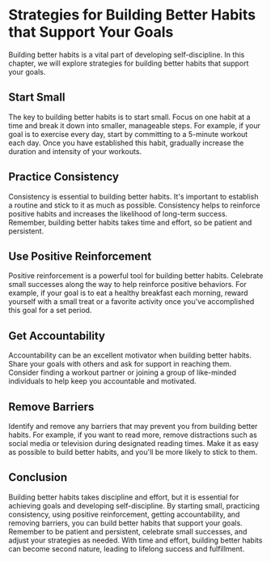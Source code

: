 Strategies for Building Better Habits that Support Your Goals
================================================================================================

Building better habits is a vital part of developing self-discipline. In this chapter, we will explore strategies for building better habits that support your goals.

Start Small
-----------

The key to building better habits is to start small. Focus on one habit at a time and break it down into smaller, manageable steps. For example, if your goal is to exercise every day, start by committing to a 5-minute workout each day. Once you have established this habit, gradually increase the duration and intensity of your workouts.

Practice Consistency
--------------------

Consistency is essential to building better habits. It's important to establish a routine and stick to it as much as possible. Consistency helps to reinforce positive habits and increases the likelihood of long-term success. Remember, building better habits takes time and effort, so be patient and persistent.

Use Positive Reinforcement
--------------------------

Positive reinforcement is a powerful tool for building better habits. Celebrate small successes along the way to help reinforce positive behaviors. For example, if your goal is to eat a healthy breakfast each morning, reward yourself with a small treat or a favorite activity once you've accomplished this goal for a set period.

Get Accountability
------------------

Accountability can be an excellent motivator when building better habits. Share your goals with others and ask for support in reaching them. Consider finding a workout partner or joining a group of like-minded individuals to help keep you accountable and motivated.

Remove Barriers
---------------

Identify and remove any barriers that may prevent you from building better habits. For example, if you want to read more, remove distractions such as social media or television during designated reading times. Make it as easy as possible to build better habits, and you'll be more likely to stick to them.

Conclusion
----------

Building better habits takes discipline and effort, but it is essential for achieving goals and developing self-discipline. By starting small, practicing consistency, using positive reinforcement, getting accountability, and removing barriers, you can build better habits that support your goals. Remember to be patient and persistent, celebrate small successes, and adjust your strategies as needed. With time and effort, building better habits can become second nature, leading to lifelong success and fulfillment.
